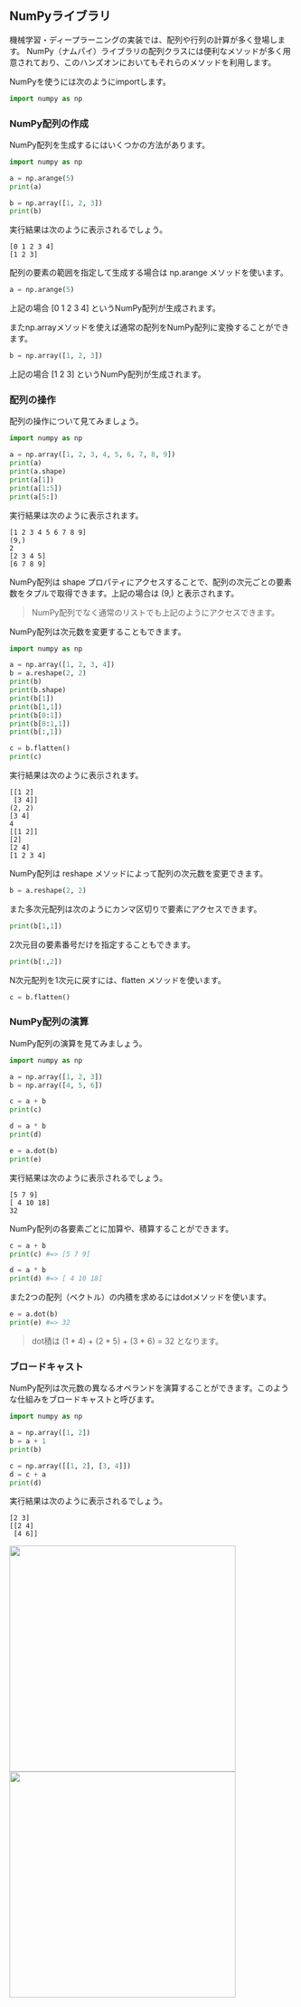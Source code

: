 ## NumPyライブラリ

機械学習・ディープラーニングの実装では、配列や行列の計算が多く登場します。
NumPy（ナムパイ）ライブラリの配列クラスには便利なメソッドが多く用意されており、このハンズオンにおいてもそれらのメソッドを利用します。

NumPyを使うには次のようにimportします。

```python
import numpy as np
```

<div style="page-break-before:always"></div>


### NumPy配列の作成

NumPy配列を生成するにはいくつかの方法があります。

```python
import numpy as np

a = np.arange(5)
print(a)

b = np.array([1, 2, 3])
print(b)
```

実行結果は次のように表示されるでしょう。

```
[0 1 2 3 4]
[1 2 3]
```


配列の要素の範囲を指定して生成する場合は np.arange メソッドを使います。

```python
a = np.arange(5)
```

上記の場合 [0 1 2 3 4] というNumPy配列が生成されます。

またnp.arrayメソッドを使えば通常の配列をNumPy配列に変換することができます。

```python
b = np.array([1, 2, 3])
```

上記の場合 [1 2 3] というNumPy配列が生成されます。

<div style="page-break-before:always"></div>


### 配列の操作

配列の操作について見てみましょう。

```python
import numpy as np

a = np.array([1, 2, 3, 4, 5, 6, 7, 8, 9])
print(a)
print(a.shape)
print(a[1])
print(a[1:5])
print(a[5:])
```

実行結果は次のように表示されます。

```
[1 2 3 4 5 6 7 8 9]
(9,)
2
[2 3 4 5]
[6 7 8 9]
```

NumPy配列は shape プロパティにアクセスすることで、配列の次元ごとの要素数をタプルで取得できます。上記の場合は (9,) と表示されます。

> NumPy配列でなく通常のリストでも上記のようにアクセスできます。

<div style="page-break-before:always"></div>


NumPy配列は次元数を変更することもできます。

```python
import numpy as np

a = np.array([1, 2, 3, 4])
b = a.reshape(2, 2)
print(b)
print(b.shape)
print(b[1])
print(b[1,1])
print(b[0:1])
print(b[0:1,1])
print(b[:,1])

c = b.flatten()
print(c)
```

実行結果は次のように表示されます。

```
[[1 2]
 [3 4]]
(2, 2)
[3 4]
4
[[1 2]]
[2]
[2 4]
[1 2 3 4]
```

NumPy配列は reshape メソッドによって配列の次元数を変更できます。

```python
b = a.reshape(2, 2)
```

また多次元配列は次のようにカンマ区切りで要素にアクセスできます。

```python
print(b[1,1])
```

2次元目の要素番号だけを指定することもできます。

```python
print(b[:,2])
```

N次元配列を1次元に戻すには、flatten メソッドを使います。

```python
c = b.flatten()
```

<div style="page-break-before:always"></div>


### NumPy配列の演算

NumPy配列の演算を見てみましょう。

```python
import numpy as np

a = np.array([1, 2, 3])
b = np.array([4, 5, 6])

c = a + b
print(c)

d = a * b
print(d)

e = a.dot(b)
print(e)
```

実行結果は次のように表示されるでしょう。

```
[5 7 9]
[ 4 10 18]
32
```

NumPy配列の各要素ごとに加算や、積算することができます。

```python
c = a + b
print(c) #=> [5 7 9]

d = a * b
print(d) #=> [ 4 10 18]
```

また2つの配列（ベクトル）の内積を求めるにはdotメソッドを使います。

```python
e = a.dot(b)
print(e) #=> 32
```

> dot積は (1 \* 4) + (2 \* 5) + (3 \* 6) = 32 となります。

<div style="page-break-before:always"></div>


### ブロードキャスト

NumPy配列は次元数の異なるオペランドを演算することができます。このような仕組みをブロードキャストと呼びます。

```python
import numpy as np

a = np.array([1, 2])
b = a + 1
print(b)

c = np.array([[1, 2], [3, 4]])
d = c + a
print(d)
```

実行結果は次のように表示されるでしょう。

```
[2 3]
[[2 4]
 [4 6]]
```

<img src="img/01_08.png" width="400px">

<img src="img/01_09.png" width="400px">
